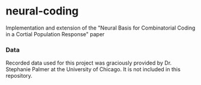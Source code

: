 # neural-coding
Implementation and extension of the "Neural Basis for Combinatorial Coding in a Cortial Population Response" paper

### Data
Recorded data used for this project was graciously provided by Dr. Stephanie Palmer at the University of Chicago. It is not included in this repository.